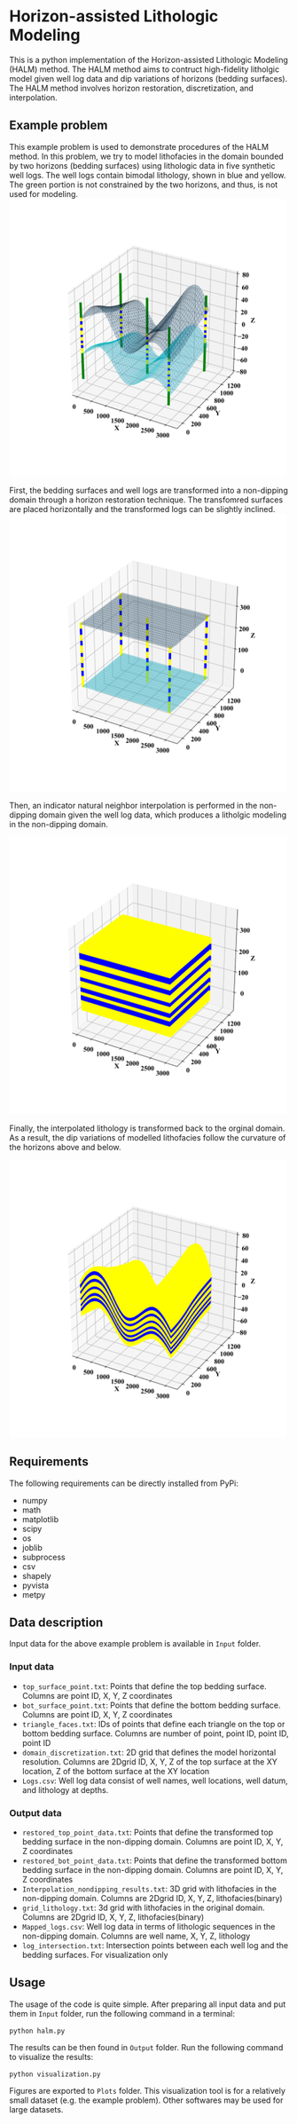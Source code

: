 # Horizon-assisted Lithologic Modeling

This is a python implementation of the Horizon-assisted Lithologic Modeling (HALM) method. The HALM method aims to contruct high-fidelity litholgic model given well log data and dip variations of horizons (bedding surfaces). The HALM method involves horizon restoration, discretization, and interpolation.

## Example problem

This example problem is used to demonstrate procedures of the HALM method. In this problem, we try to model lithofacies in the domain bounded by two horizons (bedding surfaces) using lithologic data in five synthetic well logs. The well logs contain bimodal lithology, shown in blue and yellow. The green portion is not constrained by the two horizons, and thus, is not used for modeling.
<img src="/Plots/Dip_domain_view.png" width="500">

First, the bedding surfaces and well logs are transformed into a non-dipping domain through a horizon restoration technique. The transfomred surfaces are placed horizontally and the transformed logs can be slightly inclined.
<img src="/Plots/Nondip_domain_view.png" width="500">

Then, an indicator natural neighbor interpolation is performed in the non-dipping domain given the well log data, which produces a litholgic modeling in the non-dipping domain.

<img src="/Plots/Nondip_lithology_view.png" width="500">

Finally, the interpolated lithology is transformed back to the orginal domain. As a result, the dip variations of modelled lithofacies follow the curvature of the horizons above and below.

<img src="/Plots/Dip_lithology_view.png" width="500">

## Requirements

The following requirements can be directly installed from PyPi:
* numpy
* math
* matplotlib
* scipy
* os
* joblib
* subprocess
* csv
* shapely
* pyvista
* metpy

## Data description

Input data for the above example problem is available in `Input` folder.

### Input data
* `top_surface_point.txt`: Points that define the top bedding surface. Columns are point ID, X, Y, Z coordinates
* `bot_surface_point.txt`: Points that define the bottom bedding surface. Columns are point ID, X, Y, Z coordinates
* `triangle_faces.txt`: IDs of points that define each triangle on the top or bottom bedding surface. Columns are number of point, point ID, point ID, point ID
* `domain_discretization.txt`: 2D grid that defines the model horizontal resolution. Columns are 2Dgrid ID, X, Y, Z of the top surface at the XY location, Z of the bottom surface at the XY location
* `Logs.csv`: Well log data consist of well names, well locations, well datum, and lithology at depths.

### Output data
* `restored_top_point_data.txt`: Points that define the transformed top bedding surface in the non-dipping domain. Columns are point ID, X, Y, Z coordinates
* `restored_bot_point_data.txt`: Points that define the transformed bottom bedding surface in the non-dipping domain. Columns are point ID, X, Y, Z coordinates
* `Interpolation_nondipping_results.txt`: 3D grid with lithofacies in the non-dipping domain. Columns are 2Dgrid ID, X, Y, Z, lithofacies(binary)
* `grid_lithology.txt`: 3d grid with lithofacies in the original domain. Columns are 2Dgrid ID, X, Y, Z, lithofacies(binary)
* `Mapped_logs.csv`: Well log data in terms of lithologic sequences in the non-dipping domain. Columns are well name, X, Y, Z, lithology
* `log_intersection.txt`: Intersection points between each well log and the bedding surfaces. For visualization only

## Usage

The usage of the code is quite simple. After preparing all input data and put them in `Input` folder, run the following command in a terminal:
```
python halm.py
```
The results can be then found in `Output` folder. Run the following command to visualize the results:
```
python visualization.py
```
Figures are exported to `Plots` folder. This visualization tool is for a relatively small dataset (e.g. the example problem). Other softwares may be used for large datasets.
